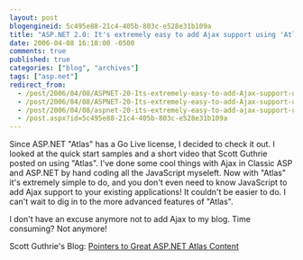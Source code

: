 ```yaml
---
layout: post
blogengineid: 5c495e88-21c4-405b-803c-e528e31b109a
title: "ASP.NET 2.0: It's extremely easy to add Ajax support using 'Atlas'"
date: 2006-04-08 16:18:00 -0500
comments: true
published: true
categories: ["blog", "archives"]
tags: ["asp.net"]
redirect_from: 
  - /post/2006/04/08/ASPNET-20-Its-extremely-easy-to-add-Ajax-support-using-Atlas.aspx
  - /post/2006/04/08/ASPNET-20-Its-extremely-easy-to-add-Ajax-support-using-Atlas
  - /post/2006/04/08/aspnet-20-its-extremely-easy-to-add-ajax-support-using-atlas
  - /post.aspx?id=5c495e88-21c4-405b-803c-e528e31b109a
---
```


Since ASP.NET "Atlas" has a Go Live license, I decided to check it out. I looked at the quick start samples and a short video that Scott Guthrie posted on using "Atlas". I've done some cool things with Ajax in Classic ASP and ASP.NET by hand coding all the JavaScript myseleft. Now with "Atlas" it's extremely simple to do, and you don't even need to know JavaScript to add Ajax support to your existing applications! It couldn't be easier to do. I can't wait to dig in to the more advanced features of "Atlas".

I don't have an excuse anymore not to add Ajax to my blog. Time consuming? Not anymore!

Scott Guthrie's Blog: <a id="viewpost.ascx_TitleUrl" href="http://weblogs.asp.net/scottgu/archive/2006/03/29/441357.aspx">Pointers to Great ASP.NET Atlas Content </a>
